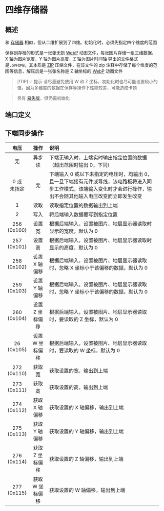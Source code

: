 <script setup lang="ts">
import ElectricConnection from "../../../components/ElectricElement/ElectricConnection";
import ElectricConnectorType from "../../../components/ElectricElement/ElectricConnectorType";
import ElectricConnectorDirection from "../../../components/ElectricElement/ElectricConnectorDirection";
import ElectricConnectionDisplayMode from "../../../components/ElectricElement/ElectricConnectionDisplayMode";
import IOPort from "../../../components/ElectricElement/IOPort";
import ElectricElement from "../../../components/ElectricElement/ElectricElement.vue";

let connections = [
    new ElectricConnection(ElectricConnectorDirection.Top, ElectricConnectorType.Output, ElectricConnectionDisplayMode.Hide, [
        new IOPort(1, 32, "输出数据/结果", ""),
    ], false, true),
    new ElectricConnection(ElectricConnectorDirection.Right, ElectricConnectorType.Input, ElectricConnectionDisplayMode.StartAndEnd, [
        new IOPort(1, 16, "W 坐标", ""),
        new IOPort(17, 32, "Z 坐标", "")
    ], false, true),
        new ElectricConnection(ElectricConnectorDirection.Bottom, ElectricConnectorType.Input, ElectricConnectionDisplayMode.Hide, [
        new IOPort(1, 32, "同步操作，详见下表", "")
    ], false, true),
    new ElectricConnection(ElectricConnectorDirection.Left, ElectricConnectorType.Input, ElectricConnectionDisplayMode.StartAndEnd, [
        new IOPort(1, 16, "X 坐标", ""),
        new IOPort(17, 32, "Y 坐标", "")
    ], false, true),
        new ElectricConnection(ElectricConnectorDirection.In, ElectricConnectorType.Input, ElectricConnectionDisplayMode.Hide, [
        new IOPort(1, 32, "输入数据", ""),
    ], false, true)
];
</script>

# 四维存储器 <Badge text="v2.0"/>

## 概述

和 [存储器](../../base/shift/memory_bank) 相似，但从二维扩展到了四维。初始化时，必须先指定四个维度的范围

保存到存档的形式是一张张无损 [WebP](https://developers.google.com/speed/webp) 动图文件，每张图片存储一组三维数据，X 轴为图片宽度，Y 轴为图片高度，Z 轴为图片时间轴
导出的文件格式是`.GVFDMB`，其本质是 [ZIP](https://support.pkware.com/pkzip/appnote) 压缩文件，在该文件的 zip 注释中存储了每个维度的范围等信息，解压后是一张张名称是 Z 轴坐标的 [WebP](https://developers.google.com/speed/webp) 动图文件

> [!TIP] 💡 提示
> 请尽量避免使用 W 和 Z 坐标，初始化时也尽可能设置较小的值，因为多维度的数据在保存等操作下性能较差，可能造成卡顿

> 另有 [易失版](volatile_memory_banks#易失性四维存储器)，但仍需初始化

## 端口定义

<ElectricElement imgAltPrefix="四维存储器" :connections="connections" imgSrc="/images/expand/memory_banks/GVFourDimensionalMemoryBankBlock.webp"/>

## 下端同步操作

|       电压        |    操作     | 说明                                                                                    |
|:---------------:|:---------:|:--------------------------------------------------------------------------------------|
|        无        |    异步读    | 下端无输入时，上端实时输出指定位置的数据（超出范围时输出 0，下同）                                                    |
|   0 或<br/>未指定   |     无     | 下端输入 0 或以下未指定的电压时，均输出 0，且一旦下端接有元件或导线，该电路板将进入同步工作模式，该端输入变化时才会进行操作，输出不会随其他输入电压改变而立即发生改变 |
|        1        |    读取     | 读取指定位置的数据输出到上端                                                                        |
|        2        |    写入     | 将后端输入数据覆写到指定位置                                                                        |
| 256<br/>(0x100) |    设置宽    | 根据后端输入，设置被图片、地层显示器读取时显示的宽度，默认为 0                                                      |
| 257<br/>(0x101) |    设置高    | 根据后端输入，设置被图片、地层显示器读取时显示的高度，默认为 0                                                      |
| 258<br/>(0x102) | 设置 X 轴偏移  | 根据后端输入，设置被图片、地层显示器读取时，忽略 X 坐标小于该偏移的数据，默认为 0                                           |
| 259<br/>(0x103) | 设置 Y 轴偏移  | 根据后端输入，设置被图片、地层显示器读取时，忽略 Y 坐标小于该偏移的数据，默认为 0                                           |
| 260<br/>(0x104) | 设置 Z 坐标偏移 | 根据后端输入，设置被图片、地层显示器读取时，要读取的 Z 坐标，默认为 0                                                 |
| 26<br/>(0x105)  | 设置 W 坐标偏移 | 根据后端输入，设置被图片、地层显示器读取时，要读取的 W 坐标，默认为 0                                                 |
| 272<br/>(0x110) |    获取宽    | 获取设置的宽，输出到上端                                                                          |
| 273<br/>(0x111) |    获取高    | 获取设置的高，输出到上端                                                                          |
| 274<br/>(0x112) | 获取 X 轴偏移  | 获取设置的 X 轴偏移，输出到上端                                                                     |
| 275<br/>(0x113) | 获取 Y 轴偏移  | 获取设置的 Y 轴偏移，输出到上端                                                                     |
| 276<br/>(0x114) | 获取 Z 坐标偏移 | 获取设置的 Z 轴偏移，输出到上端                                                                     |
| 277<br/>(0x115) | 获取 W 坐标偏移 | 获取设置的 W 轴偏移，输出到上端                                                                     |